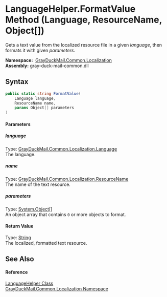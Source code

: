 LanguageHelper.FormatValue Method (Language, ResourceName, Object[])
====================================================================
Gets a text value from the localized resource file in a given *language*, then formats it with given *parameters*.

  **Namespace:**  [GrayDuckMail.Common.Localization][1]  
  **Assembly:** gray-duck-mail-common.dll

Syntax
------

```csharp
public static string FormatValue(
	Language language,
	ResourceName name,
	params Object[] parameters
)
```

#### Parameters

##### *language*
Type: [GrayDuckMail.Common.Localization.Language][2]  
 The language.

##### *name*
Type: [GrayDuckMail.Common.Localization.ResourceName][3]  
 The name of the text resource.

##### *parameters*
Type: [System.Object][4][]  
 An object array that contains `0` or more objects to format.

#### Return Value
Type: [String][5]  
 The localized, formatted text resource. 

See Also
--------

#### Reference
[LanguageHelper Class][6]  
[GrayDuckMail.Common.Localization Namespace][1]  

[1]: ../README.md
[2]: ../Language/README.md
[3]: ../ResourceName/README.md
[4]: https://docs.microsoft.com/dotnet/api/system.object
[5]: https://docs.microsoft.com/dotnet/api/system.string
[6]: README.md